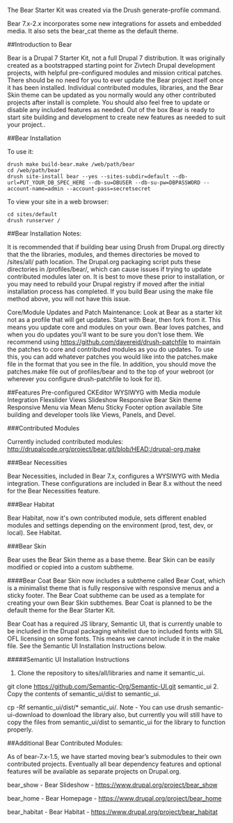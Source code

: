 The Bear Starter Kit was created via the Drush generate-profile command.

Bear 7.x-2.x incorporates some new integrations for assets and embedded media. It also sets the bear_cat theme as the default theme.

##Introduction to Bear

Bear is a Drupal 7 Starter Kit, not a full Drupal 7 distribution. It was originally created as a bootstrapped starting point for Zivtech Drupal development projects, with helpful pre-configured modules and mission critical patches. There should be no need for you to ever update the Bear project itself once it has been installed. Individual contributed modules, libraries, and the Bear Skin theme can be updated as you normally would any other contributed projects after install is complete. You should also feel free to update or disable any included features as needed. Out of the box Bear is ready to start site building and development to create new features as needed to suit your project..

##Bear Installation

To use it:

    drush make build-bear.make /web/path/bear
    cd /web/path/bear
    drush site-install bear --yes --sites-subdir=default --db-url=PUT_YOUR_DB_SPEC_HERE --db-su=DBUSER --db-su-pw=DBPASSWORD --account-name=admin --account-pass=secretsecret

To view your site in a web browser:

    cd sites/default
    drush runserver /

##Bear Installation Notes:

It is recommended that if building bear using Drush from Drupal.org directly that the the libraries, modules, and themes directories be moved to /sites/all/ path location. The Drupal.org packaging script puts these directories in /profiles/bear/, which can cause issues if trying to update contributed modules later on. It is best to move these prior to installation, or you may need to rebuild your Drupal registry if moved after the initial installation process has completed. If you build Bear using the make file method above, you will not have this issue.

Core/Module Updates and Patch Maintenance:
Look at Bear as a starter kit not as a profile that will get updates. Start with Bear, then fork from it. This means you update core and modules on your own. Bear loves patches, and when you do updates you'll want to be sure you don't lose them. We recommend using https://github.com/davereid/drush-patchfile to maintain the patches to core and contributed modules as you do updates. To use this, you can add whatever patches you would like into the patches.make file in the format that you see in the file. In addition, you should move the patches.make file out of profiles/bear and to the top of your webroot (or wherever you configure drush-patchfile to look for it).

##Features
Pre-configured CKEditor WYSIWYG with Media module Integration
Flexslider Views Slideshow
Responsive Bear Skin theme
Responsive Menu via Mean Menu
Sticky Footer option available
Site building and developer tools like Views, Panels, and Devel.

###Contributed Modules

Currently included contributed modules: http://drupalcode.org/project/bear.git/blob/HEAD:/drupal-org.make

###Bear Necessities

Bear Necessities, included in Bear 7.x, configures a WYSIWYG with Media integration. These configurations are included in Bear 8.x without the need for the Bear Necessities feature.

###Bear Habitat

Bear Habitat, now it's own contributed module, sets different enabled modules and settings depending on the environment (prod, test, dev, or local). See Habitat.

###Bear Skin

Bear uses the Bear Skin theme as a base theme. Bear Skin can be easily modified or copied into a custom subtheme.

####Bear Coat
Bear Skin now includes a subtheme called Bear Coat, which is a minimalist theme that is fully responsive with responsive menus and a sticky footer. The Bear Coat subtheme can be used as a template for creating your own Bear Skin subthemes. Bear Coat is planned to be the default theme for the Bear Starter Kit.

Bear Coat has a required JS library, Semantic UI, that is currently unable to be included in the Drupal packaging whitelist due to included fonts with SIL OFL licensing on some fonts. This means we cannot include it in the make file. See the Semantic UI Installation Instructions below.

#####Semantic UI Installation Instructions
1. Clone the repository to sites/all/libraries and name it semantic_ui.

git clone https://github.com/Semantic-Org/Semantic-UI.git semantic_ui
2. Copy the contents of semantic_ui/dist to semantic_ui.

cp -Rf semantic_ui/dist/* semantic_ui/.
Note - You can use drush semantic-ui-download to download the library also, but currently you will still have to copy the files from semantic_ui/dist to semantic_ui for the library to function properly.

##Additional Bear Contributed Modules:

As of bear-7.x-1.5, we have started moving bear’s submodules to their own contributed projects. Eventually all bear dependency features and optional features will be available as separate projects on Drupal.org.

bear_show - Bear Slideshow - https://www.drupal.org/project/bear_show

bear_home - Bear Homepage - https://www.drupal.org/project/bear_home

bear_habitat - Bear Habitat - https://www.drupal.org/project/bear_habitat
